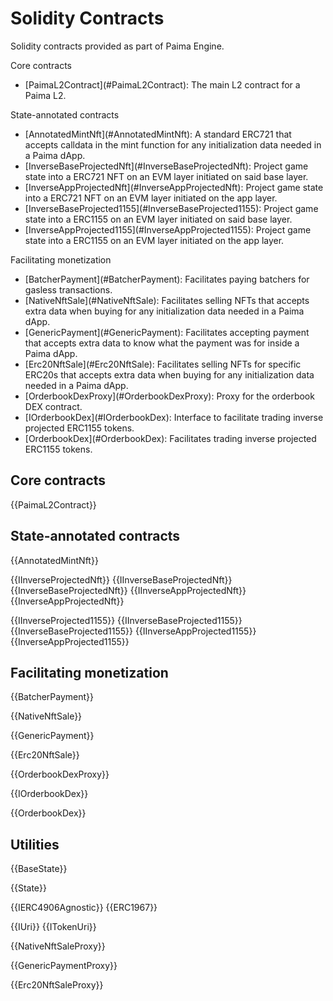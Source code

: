 # Solidity Contracts

Solidity contracts provided as part of Paima Engine.

Core contracts

<ul>
  <li>[PaimaL2Contract](#PaimaL2Contract): The main L2 contract for a Paima L2.</li>
</ul>
State-annotated contracts
<ul>
  <li>[AnnotatedMintNft](#AnnotatedMintNft): A standard ERC721 that accepts calldata in the mint function for any initialization data needed in a Paima dApp.</li>
  <li>[InverseBaseProjectedNft](#InverseBaseProjectedNft): Project game state into a ERC721 NFT on an EVM layer initiated on said base layer.</li>
  <li>[InverseAppProjectedNft](#InverseAppProjectedNft): Project game state into a ERC721 NFT on an EVM layer initiated on the app layer.</li>
  <li>[InverseBaseProjected1155](#InverseBaseProjected1155): Project game state into a ERC1155 on an EVM layer initiated on said base layer.</li>
  <li>[InverseAppProjected1155](#InverseAppProjected1155): Project game state into a ERC1155 on an EVM layer initiated on the app layer.</li>
</ul>
Facilitating monetization
<ul>
  <li>[BatcherPayment](#BatcherPayment): Facilitates paying batchers for gasless transactions.</li>
  <li>[NativeNftSale](#NativeNftSale): Facilitates selling NFTs that accepts extra data when buying for any initialization data needed in a Paima dApp.</li>
  <li>[GenericPayment](#GenericPayment): Facilitates accepting payment that accepts extra data to know what the payment was for inside a Paima dApp.</li>
  <li>[Erc20NftSale](#Erc20NftSale): Facilitates selling NFTs for specific ERC20s that accepts extra data when buying for any initialization data needed in a Paima dApp.</li>
  <li>[OrderbookDexProxy](#OrderbookDexProxy): Proxy for the orderbook DEX contract.</li>
  <li>[IOrderbookDex](#IOrderbookDex): Interface to facilitate trading inverse projected ERC1155 tokens.</li>
  <li>[OrderbookDex](#OrderbookDex): Facilitates trading inverse projected ERC1155 tokens.</li>
</ul>

## Core contracts

{{PaimaL2Contract}}

## State-annotated contracts

{{AnnotatedMintNft}}

{{IInverseProjectedNft}}
{{IInverseBaseProjectedNft}}
{{InverseBaseProjectedNft}}
{{IInverseAppProjectedNft}}
{{InverseAppProjectedNft}}

{{IInverseProjected1155}}
{{IInverseBaseProjected1155}}
{{InverseBaseProjected1155}}
{{IInverseAppProjected1155}}
{{InverseAppProjected1155}}

## Facilitating monetization

{{BatcherPayment}}

{{NativeNftSale}}

{{GenericPayment}}

{{Erc20NftSale}}

{{OrderbookDexProxy}}

{{IOrderbookDex}}

{{OrderbookDex}}

## Utilities

{{BaseState}}

{{State}}

{{IERC4906Agnostic}}
{{ERC1967}}

{{IUri}}
{{ITokenUri}}

{{NativeNftSaleProxy}}

{{GenericPaymentProxy}}

{{Erc20NftSaleProxy}}
